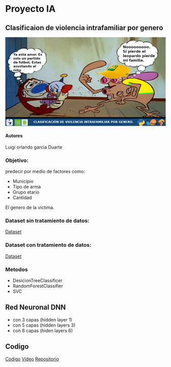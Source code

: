 # Proyecto IA

## Clasificaion de violencia intrafamiliar por genero

<img src="./Images/banner.png" alt="Clasificaicon de violencia por genero"/>

#### Autores

Luigi orlando garcia Duarte

### Objetivo:

predecir por medio de factores como:
 
* Municipio
* Tipo de arma
* Grupo etario
* Cantidad

El genero de la victima.

### Dataset sin tratamiento de datos:

[Dataset](https://drive.google.com/file/d/1KLLTbfK7SFYkE_Rwbldl7xI--BRPgtpl/view?usp=sharing)

### Dataset con tratamiento de datos:

[Dataset](https://drive.google.com/file/d/1BUFH-9GiVz6JzoKeHPsbM3C6weYI2erB/view?usp=sharing)


### Metodos

* DesicionTreeClassificer
* RandomForestClassifier
* SVC

## Red Neuronal DNN

* con 3 capas (hidden layer 1)
* con 5 capas (hidden layers 3)
* con 8 capas (hiden layers 6)

## Codigo 

[Codigo](https://github.com/LainLG/Proyecto_IA/blob/main/Proyecto.ipynb)
[Video]()
[Repositorio](https://github.com/LainLG/Proyecto_IA/)
